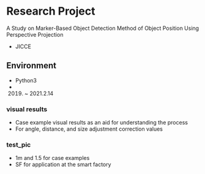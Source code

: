 # Research Project

A Study on Marker-Based Object Detection Method of Object Position Using Perspective Projection
- JICCE

## Environment
* Python3
* 2019. ~ 2021.2.14

### visual results
* Case example visual results as an aid for understanding the process
* For angle, distance, and size adjustment correction values

### test_pic
* 1m and 1.5 for case examples
* SF for application at the smart factory

